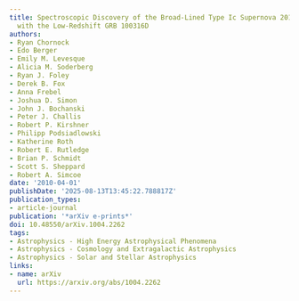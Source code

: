 ```yaml
---
title: Spectroscopic Discovery of the Broad-Lined Type Ic Supernova 2010bh Associated
  with the Low-Redshift GRB 100316D
authors:
- Ryan Chornock
- Edo Berger
- Emily M. Levesque
- Alicia M. Soderberg
- Ryan J. Foley
- Derek B. Fox
- Anna Frebel
- Joshua D. Simon
- John J. Bochanski
- Peter J. Challis
- Robert P. Kirshner
- Philipp Podsiadlowski
- Katherine Roth
- Robert E. Rutledge
- Brian P. Schmidt
- Scott S. Sheppard
- Robert A. Simcoe
date: '2010-04-01'
publishDate: '2025-08-13T13:45:22.788817Z'
publication_types:
- article-journal
publication: '*arXiv e-prints*'
doi: 10.48550/arXiv.1004.2262
tags:
- Astrophysics - High Energy Astrophysical Phenomena
- Astrophysics - Cosmology and Extragalactic Astrophysics
- Astrophysics - Solar and Stellar Astrophysics
links:
- name: arXiv
  url: https://arxiv.org/abs/1004.2262
---
```

